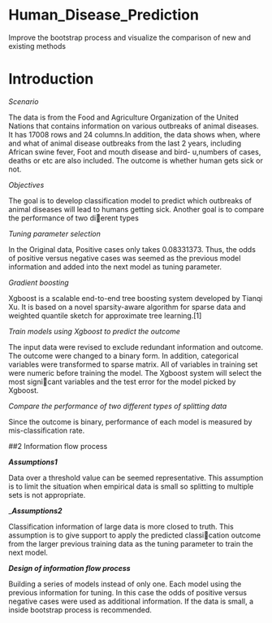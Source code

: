 # Human_Disease_Prediction
Improve the bootstrap process and visualize the comparison of new and existing methods

# Introduction

*Scenario*

The data is from the Food and Agriculture Organization of the United Nations
that contains information on various outbreaks of animal diseases.
It has 17008 rows and 24 columns.In addition, the data shows when, where
and what of animal disease outbreaks from the last 2 years, including African
swine fever, Foot and mouth disease and bird-
u,numbers of cases, deaths or etc
are also included.
The outcome is whether human gets sick or not.

*Objectives*

The goal is to develop classification model to predict which outbreaks of animal diseases will lead to humans getting sick. Another goal is to compare the performance of two dierent types


*Tuning parameter selection*

In the Original data, Positive cases only takes 0.08331373. Thus, the odds of
positive versus negative cases was seemed as the previous model information
and added into the next model as tuning parameter.

*Gradient boosting*

Xgboost is a scalable end-to-end tree boosting system developed by Tianqi Xu.
It is based on a novel sparsity-aware algorithm for sparse data and weighted
quantile sketch for approximate tree learning.[1]

*Train models using Xgboost to predict the outcome*

The input data were revised to exclude redundant information and outcome.
The outcome were changed to a binary form. In addition, categorical variables
were transformed to sparse matrix. All of variables in training set were numeric
before training the model. The Xgboost system will select the most signicant
variables and the test error for the model picked by Xgboost.

*Compare the performance of two different types of splitting data*

Since the outcome is binary, performance of each model is measured by mis-classification rate. 

##2 Information flow process

__*Assumptions1*__

Data over a threshold value can be seemed representative.
This assumption is to limit the situation when empirical data is small so splitting to multiple sets is not appropriate.

___*Assumptions2*__

Classification information of large data is more closed to truth.
This assumption is to give support to apply the predicted classication outcome from the larger previous training data as the tuning parameter to train the next model.

__*Design of information flow process*__

Building a series of models instead of only one.
Each model using the previous information for tuning. In this case the odds
of positive versus negative cases were used as additional information.
If the data is small, a inside bootstrap process is recommended.







